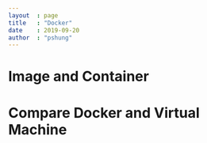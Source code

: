 ```yaml
---
layout  : page
title   : "Docker"
date    : 2019-09-20
author  : "pshung"
---
```


# Image and Container

# Compare Docker and Virtual Machine


